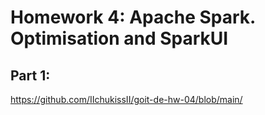 # Homework 4: Apache Spark. Optimisation and SparkUІ

## Part 1: 
https://github.com/IIchukissII/goit-de-hw-04/blob/main/

